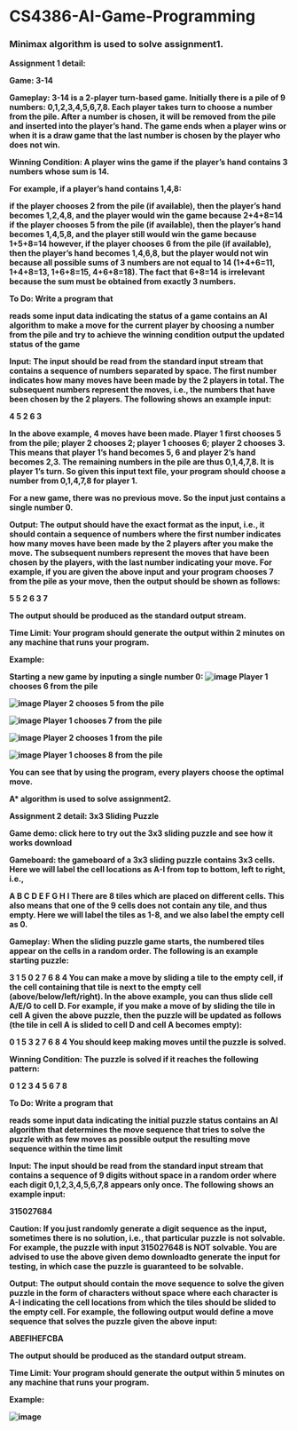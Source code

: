 # CS4386-AI-Game-Programming

<b><h3> Minimax algorithm is used to solve assignment1.</h3> <b>

<b> Assignment 1 detail: </b>

Game: 3-14

Gameplay: 3-14 is a 2-player turn-based game. Initially there is a pile of 9 numbers: 0,1,2,3,4,5,6,7,8. Each player takes turn to choose a number from the pile. After a number is chosen, it will be removed from the pile and inserted into the player’s hand. The game ends when a player wins or when it is a draw game that the last number is chosen by the player who does not win.

 

Winning Condition: A player wins the game if the player’s hand contains 3 numbers whose sum is 14.

For example, if a player’s hand contains 1,4,8:

if the player chooses 2 from the pile (if available), then the player’s hand becomes 1,2,4,8, and the player would win the game because 2+4+8=14
if the player chooses 5 from the pile (if available), then the player’s hand becomes 1,4,5,8, and the player still would win the game because 1+5+8=14
however, if the player chooses 6 from the pile (if available), then the player’s hand becomes 1,4,6,8, but the player would not win because all possible sums of 3 numbers are not equal to 14 (1+4+6=11, 1+4+8=13, 1+6+8=15, 4+6+8=18). The fact that 6+8=14 is irrelevant because the sum must be obtained from exactly 3 numbers.
 

To Do: Write a program that

reads some input data indicating the status of a game
contains an AI algorithm to make a move for the current player by choosing a number from the pile and try to achieve the winning condition
output the updated status of the game

Input: The input should be read from the standard input stream that contains a sequence of numbers separated by space. The first number indicates how many moves have been made by the 2 players in total. The subsequent numbers represent the moves, i.e., the numbers that have been chosen by the 2 players. The following shows an example input:

4 5 2 6 3

In the above example, 4 moves have been made. Player 1 first chooses 5 from the pile; player 2 chooses 2; player 1 chooses 6; player 2 chooses 3. This means that player 1’s hand becomes 5, 6 and player 2’s hand becomes 2,3. The remaining numbers in the pile are thus 0,1,4,7,8. It is player 1’s turn. So given this input text file, your program should choose a number from 0,1,4,7,8 for player 1.

For a new game, there was no previous move. So the input just contains a single number 0.

Output: The output should have the exact format as the input, i.e., it should contain a sequence of numbers where the first number indicates how many moves have been made by the 2 players after you make the move. The subsequent numbers represent the moves that have been chosen by the players, with the last number indicating your move. For example, if you are given the above input and your program chooses 7 from the pile as your move, then the output should be shown as follows:

5 5 2 6 3 7

The output should be produced as the standard output stream.

Time Limit: Your program should generate the output within 2 minutes on any machine that runs your program.

Example:

Starting a new game by inputing a single number 0:
![image](https://user-images.githubusercontent.com/42562789/169709668-a9b8b931-73a0-4c8e-b621-05a4abdad97b.png)
Player 1 chooses 6 from the pile

![image](https://user-images.githubusercontent.com/42562789/169709733-3d398955-2865-4b0d-ac32-af403b43126d.png)
Player 2 chooses 5 from the pile 

![image](https://user-images.githubusercontent.com/42562789/169709801-bac6a49e-915b-49c4-b5d1-016d12396a03.png)
Player 1 chooses 7 from the pile

![image](https://user-images.githubusercontent.com/42562789/169709837-46c469a8-ad4e-40ab-a031-285ebc6aa4f9.png)
Player 2 chooses 1 from the pile

![image](https://user-images.githubusercontent.com/42562789/169709891-3aaa5577-0425-4763-aa13-013ab6f242e2.png)
Player 1 chooses 8 from the pile

You can see that by using the program, every players choose the optimal move.


A* algorithm is used to solve assignment2.

Assignment 2 detail:
3x3 Sliding Puzzle

 

Game demo:  click here to try out the 3x3 sliding puzzle and see how it works download

 

Gameboard: the gameboard of a 3x3 sliding puzzle contains 3x3 cells. Here we will label the cell locations as A-I from top to bottom, left to right, i.e.,

A	B	C
D	E	F
G	H	I
There are 8 tiles which are placed on different cells. This also means that one of the 9 cells does not contain any tile, and thus empty. Here we will label the tiles as 1-8, and we also label the empty cell as 0. 

 

Gameplay: When the sliding puzzle game starts, the numbered tiles appear on the cells in a random order. The following is an example starting puzzle:

3	1	5
0	2	7
6	8	4
You can make a move by sliding a tile to the empty cell, if the cell containing that tile is next to the empty cell (above/below/left/right). In the above example, you can thus slide cell A/E/G to cell D. For example, if you make a move of by sliding the tile in cell A given the above puzzle, then the puzzle will be updated as follows (the tile in cell A is slided to cell D and cell A becomes empty):

0	1	5
3	2	7
6	8	4
You should keep making moves until the puzzle is solved.

 

Winning Condition: The puzzle is solved if it reaches the following pattern:

0	1	2
3	4	5
6	7	8
 

To Do: Write a program that

reads some input data indicating the initial puzzle status
contains an AI algorithm that determines the move sequence that tries to solve the puzzle with as few moves as possible
output the resulting move sequence within the time limit
 

Input: The input should be read from the standard input stream that contains a sequence of 9 digits without space in a random order where each digit 0,1,2,3,4,5,6,7,8 appears only once. The following shows an example input:

315027684

Caution: If you just randomly generate a digit sequence as the input, sometimes there is no solution, i.e., that particular puzzle is not solvable. For example, the puzzle with input 315027648 is NOT solvable. You are advised to use the above given demo  downloadto generate the input for testing, in which case the puzzle is guaranteed to be solvable. 

 

Output: The output should contain the move sequence to solve the given puzzle in the form of characters without space where each character is A-I indicating the cell locations from which the tiles should be slided to the empty cell. For example, the following output would define a move sequence that solves the puzzle given the above input:

ABEFIHEFCBA

The output should be produced as the standard output stream.

 

Time Limit: Your program should generate the output within 5 minutes on any machine that runs your program.

Example:

![image](https://user-images.githubusercontent.com/42562789/169710156-22d9cee5-4aa6-4f70-a917-d620f66447d9.png)

